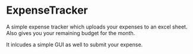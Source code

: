 # ExpenseTracker
A simple expense tracker which uploads your expenses to an excel sheet. Also gives you your remaining budget for the month.

It inlcudes a simple GUI as well to submit your expense.
